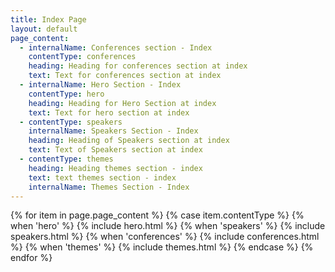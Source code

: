 ```yaml
---
title: Index Page
layout: default
page_content:
  - internalName: Conferences section - Index
    contentType: conferences
    heading: Heading for conferences section at index
    text: Text for conferences section at index
  - internalName: Hero Section - Index
    contentType: hero
    heading: Heading for Hero Section at index
    text: Text for hero section at index
  - contentType: speakers
    internalName: Speakers Section - Index
    heading: Heading of Speakers section at index
    text: Text of Speakers section at index
  - contentType: themes
    heading: Heading themes section - index
    text: text themes section - index
    internalName: Themes Section - Index
---
```


{% for item in page.page_content %}
{% case item.contentType %}
{% when 'hero' %}
{% include hero.html %}
{% when 'speakers' %}
{% include speakers.html %}
{% when 'conferences' %}
{% include conferences.html %}
{% when 'themes' %}
{% include themes.html %}
{% endcase %}
{% endfor %}

